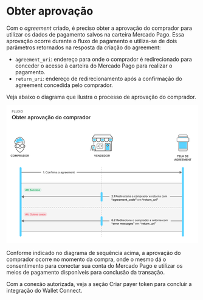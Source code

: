 # Obter aprovação 

Com o _agreement_ criado, é preciso obter a aprovação do comprador para utilizar os dados de pagamento salvos na carteira Mercado Pago. Essa aprovação ocorre durante o fluxo de pagamento e utiliza-se de dois parâmetros retornados na resposta da criação do agreement:

* `agreement_uri`: endereço para onde o comprador é redirecionado para conceder o acesso à carteira do Mercado Pago para realizar o pagamento.
* `return_uri`: endereço de redirecionamento após a confirmação do agreement concedida pelo comprador.

Veja abaixo o diagrama que ilustra o processo de aprovação do comprador.

![Obter aprovação](/images/wallet-connect/get-payer-approval.pt.png)

Conforme indicado no diagrama de sequência acima, a aprovação do comprador ocorre no momento da compra, onde o mesmo dá o consentimento para conectar sua conta do Mercado Pago e utilizar os meios de pagamento disponíveis para conclusão da transação.

Com a conexão autorizada, veja a seção Criar payer token para concluir a integração do Wallet Connect.

